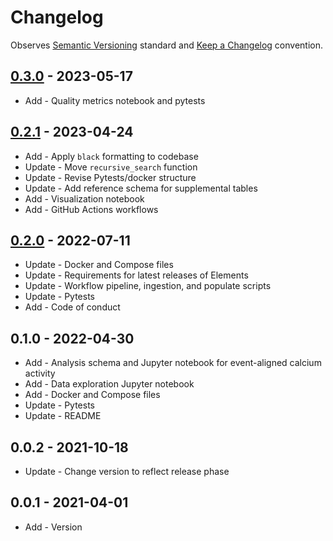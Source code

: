 # Changelog

Observes [Semantic Versioning](https://semver.org/spec/v2.0.0.html) standard and
[Keep a Changelog](https://keepachangelog.com/en/1.0.0/) convention.

## [0.3.0] - 2023-05-17

+ Add - Quality metrics notebook and pytests

## [0.2.1] - 2023-04-24

+ Add - Apply `black` formatting to codebase
+ Update - Move `recursive_search` function
+ Update - Revise Pytests/docker structure
+ Update - Add reference schema for supplemental tables
+ Add - Visualization notebook
+ Add - GitHub Actions workflows

## [0.2.0] - 2022-07-11

+ Update - Docker and Compose files
+ Update - Requirements for latest releases of Elements
+ Update - Workflow pipeline, ingestion, and populate scripts
+ Update - Pytests
+ Add - Code of conduct

## 0.1.0 - 2022-04-30

+ Add - Analysis schema and Jupyter notebook for event-aligned calcium activity
+ Add - Data exploration Jupyter notebook
+ Add - Docker and Compose files
+ Update - Pytests
+ Update - README

## 0.0.2 - 2021-10-18

+ Update - Change version to reflect release phase

## 0.0.1 - 2021-04-01

+ Add - Version

[0.3.0]: https://github.com/datajoint/workflow-miniscope/releases/tag/0.3.0
[0.2.1]: https://github.com/datajoint/workflow-miniscope/releases/tag/0.2.1
[0.2.0]: https://github.com/datajoint/workflow-miniscope/releases/tag/0.2.0
